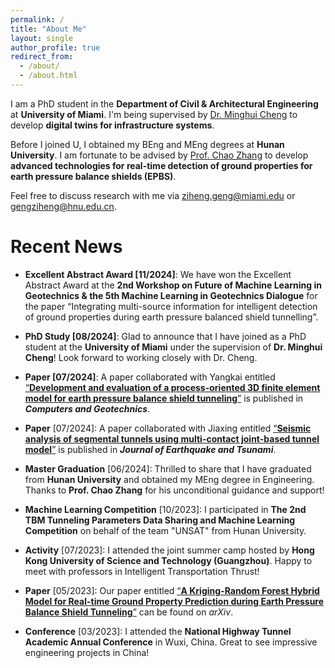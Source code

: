 ```yaml
---
permalink: /
title: "About Me"
layout: single
author_profile: true
redirect_from: 
  - /about/
  - /about.html
---
```


I am a PhD student in the **Department of Civil & Architectural Engineering** at **University of Miami**. I'm being supervised by [Dr. Minghui Cheng](https://fsminghuic.wixsite.com/minghuicheng) to develop **digital twins for infrastructure systems**.

Before I joined U, I obtained my BEng and MEng degrees at **Hunan University**. I am fortunate to be advised by [Prof. Chao Zhang](https://chaozhanghnu.github.io/) to develop **advanced technologies for real-time detection of ground properties for earth pressure balance shields (EPBS)**.

Feel free to discuss research with me via [ziheng.geng@miami.edu](mailto:ziheng.geng@miami.edu) or [gengziheng@hnu.edu.cn](mailto:gengziheng@hnu.edu.cn).

# Recent News

- **Excellent Abstract Award [11/2024]**: We have won the Excellent Abstract Award at the **2nd Workshop on Future of Machine Learning in Geotechnics & the 5th Machine Learning in Geotechnics Dialogue** for the paper “Integrating multi-source information for intelligent detection of ground properties during earth pressure balanced shield tunnelling”.

- **PhD Study [08/2024]**: Glad to announce that I have joined as a PhD student at the **University of Miami** under the supervision of **Dr. Minghui Cheng**! Look forward to working closely with Dr. Cheng.

- **Paper [07/2024]**: A paper collaborated with Yangkai entitled [“**Development and evaluation of a process-oriented 3D finite element model for earth pressure balance shield tunneling**”](https://www.sciencedirect.com/science/article/pii/S0266352X24002830) is published in ***Computers and Geotechnics***.

- **Paper** [07/2024]: A paper collaborated with Jiaxing entitled [“**Seismic analysis of segmental tunnels using multi-contact joint-based tunnel model**”](https://www.worldscientific.com/doi/full/10.1142/S1793431124500209) is published in ***Journal of Earthquake and Tsunami***.

- **Master Graduation** [06/2024]: Thrilled to share that I have graduated from **Hunan University** and obtained my MEng degree in Engineering. Thanks to **Prof. Chao Zhang** for his unconditional guidance and support!

- **Machine Learning Competition** [10/2023]: I participated in **The 2nd TBM Tunneling Parameters Data Sharing and Machine Learning Competition** on behalf of the team "UNSAT" from Hunan University.

- **Activity** [07/2023]: I attended the joint summer camp hosted by **Hong Kong University of Science and Technology (Guangzhou)**. Happy to meet with professors in Intelligent Transportation Thrust!

- **Paper** [05/2023]: Our paper entitled [“**A Kriging-Random Forest Hybrid Model for Real-time Ground Property Prediction during Earth Pressure Balance Shield Tunneling**”](https://arxiv.org/abs/2305.05128) can be found on *arXiv*.

- **Conference** [03/2023]: I attended the **National Highway Tunnel Academic Annual Conference** in Wuxi, China. Great to see impressive engineering projects in China!
